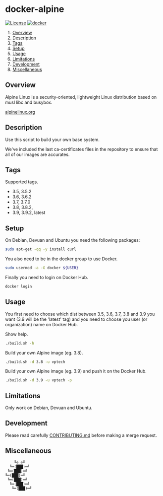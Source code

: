 # docker-alpine

[![License][license-img]][license-href]
[![docker][docker-img]][docker-href]

1. [Overview](#overview)
2. [Description](#description)
3. [Tags](#tags)
4. [Setup](#setup)
5. [Usage](#usage)
6. [Limitations](#limitations)
7. [Development](#development)
8. [Miscellaneous](#miscellaneous)

## Overview

Alpine Linux  is a security-oriented,  lightweight Linux distribution  based on
musl libc and busybox.

[alpinelinux.org][overview-href]

## Description

Use this script to build your own base system.

We've included the last ca-certificates files  in the repository to ensure that
all of our images are accurates.

## Tags

Supported tags.

- 3.5, 3.5.2
- 3.6, 3.6.2
- 3.7, 3.7.0
- 3.8, 3.8.2, 
- 3.9, 3.9.2, latest

## Setup

On Debian, Devuan and Ubuntu you need the following packages:

```bash
sudo apt-get -qq -y install curl
```

You also need to be in the docker group to use Docker.

```bash
sudo usermod -a -G docker ${USER}
```

Finally you need to login on Docker Hub.

```bash
docker login
```

## Usage

You first need to choose which dist between 3.5, 3.6, 3.7, 3.8 and 3.9 you want
(3.9 will be the 'latest' tag) and you need to choose you user (or organization)
name on Docker Hub.

Show help.

```bash
./build.sh -h
```

Build your own Alpine image (eg. 3.8).

```bash
./build.sh -d 3.8 -u vptech
```

Build your own Alpine image (eg. 3.9) and push it on the Docker Hub.

```bash
./build.sh -d 3.9 -u vptech -p
```

## Limitations

Only work on Debian, Devuan and Ubuntu.

## Development

Please read carefully [CONTRIBUTING.md][contribute-href]  before making a merge
request.

## Miscellaneous

```
    ╚⊙ ⊙╝
  ╚═(███)═╝
 ╚═(███)═╝
╚═(███)═╝
 ╚═(███)═╝
  ╚═(███)═╝
   ╚═(███)═╝
```

[license-img]: https://img.shields.io/badge/license-ISC-blue.svg
[license-href]: LICENSE
[docker-img]: https://img.shields.io/docker/pulls/vptech/alpine.svg
[docker-href]: https://hub.docker.com/r/vptech/alpine
[overview-href]: https://alpinelinux.org/
[contribute-href]: CONTRIBUTING.md
